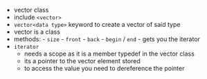 - vector class
- include `<vector>`
- `vector<data type>` keyword to create a vector of said type
- vector is a class
- methods:
		- `size`
		- `front` 
		- `back`
		- `begin` / `end` - gets you the iterator
- `iterator`
	- needs a scope as it is a member typedef in the vector class
	- its a pointer to the vector element stored
	- to access the value you need to dereference the pointer